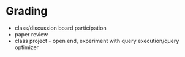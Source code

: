 # Grading
- class/discussion board participation
- paper review
- class project - open end, experiment with query execution/query optimizer

